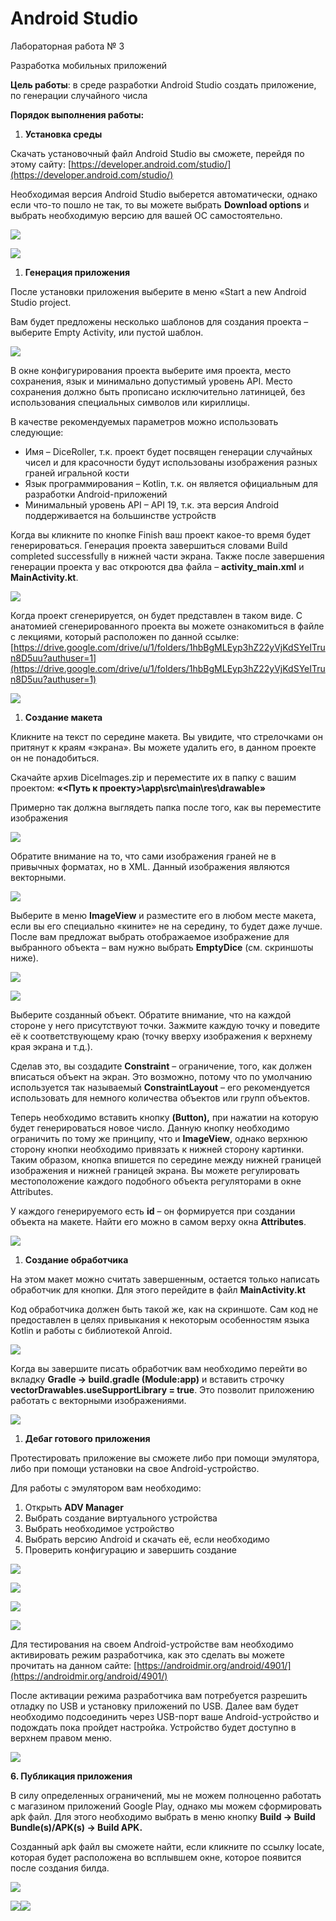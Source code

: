 # Android Studio

Лабораторная работа № 3

Разработка мобильных приложений

**Цель работы**: в среде разработки Android Studio создать приложение, по генерации случайного числа

**Порядок выполнения работы:**

1. **Установка среды**

Скачать установочный файл Android Studio вы сможете, перейдя по этому сайту: [https://developer.android.com/studio/](https://developer.android.com/studio/)

Необходимая версия Android Studio выберется автоматически, однако если что-то пошло не так, то вы можете выбрать **Download options** и выбрать необходимую версию для вашей ОС самостоятельно.

![](.gitbook/assets/0%20%282%29.png)

![](.gitbook/assets/1%20%282%29.png)

1. **Генерация приложения**

После установки приложения выберите в меню «Start a new Android Studio project.

Вам будет предложены несколько шаблонов для создания проекта – выберите Empty Activity, или пустой шаблон.

![](.gitbook/assets/2%20%281%29.png)

В окне конфигурирования проекта выберите имя проекта, место сохранения, язык и минимально допустимый уровень API. Место сохранения должно быть прописано исключительно латиницей, без использования специальных символов или кириллицы.

В качестве рекомендуемых параметров можно использовать следующие:

* Имя – DiceRoller, т.к. проект будет посвящен генерации случайных чисел и для красочности будут использованы изображения разных граней игральной кости
* Язык программирования – Kotlin, т.к. он является официальным для разработки Android-приложений
* Минимальный уровень API – API 19, т.к. эта версия Android поддерживается на большинстве устройств

Когда вы кликните по кнопке Finish ваш проект какое-то время будет генерироваться. Генерация проекта завершиться словами Build completed successfully в нижней части экрана. Также после завершения генерации проекта у вас откроются два файла – **activity\_main.xml** и **MainActivity.kt**.

![](.gitbook/assets/3%20%281%29%20%281%29.png)

Когда проект сгенерируется, он будет представлен в таком виде. С анатомией сгенерированного проекта вы можете ознакомиться в файле с лекциями, который расположен по данной ссылке: [https://drive.google.com/drive/u/1/folders/1hbBgMLEyp3hZ22yVjKdSYeITrun8D5uu?authuser=1](https://drive.google.com/drive/u/1/folders/1hbBgMLEyp3hZ22yVjKdSYeITrun8D5uu?authuser=1)

![](.gitbook/assets/4%20%281%29%20%281%29.png)

1. **Создание макета**

Кликните на текст по середине макета. Вы увидите, что стрелочками он притянут к краям «экрана». Вы можете удалить его, в данном проекте он не понадобиться.

Скачайте архив DiceImages.zip и переместите их в папку с вашим проектом: **«&lt;Путь к проекту&gt;\app\src\main\res\drawable»**

Примерно так должна выглядеть папка после того, как вы переместите изображения

![](.gitbook/assets/5.png)

Обратите внимание на то, что сами изображения граней не в привычных форматах, но в XML. Данный изображения являются векторными.

![](.gitbook/assets/6%20%281%29.png)

Выберите в меню **ImageView** и разместите его в любом месте макета, если вы его специально «кините» не на середину, то будет даже лучше. После вам предложат выбрать отображаемое изображение для выбранного объекта – вам нужно выбрать **EmptyDice** \(см. скриншоты ниже\).

![](.gitbook/assets/7%20%281%29.png)

![](.gitbook/assets/8%20%281%29.png)

Выберите созданный объект. Обратите внимание, что на каждой стороне у него присутствуют точки. Зажмите каждую точку и поведите её к соответствующему краю \(точку вверху изображения к верхнему края экрана и т.д.\).

Сделав это, вы создадите **Constraint** – ограничение, того, как должен вписаться объект на экран. Это возможно, потому что по умолчанию используется так называемый **ConstraintLayout** – его рекомендуется использовать для немного количества объектов или групп объектов.

Теперь необходимо вставить кнопку **\(Button\),** при нажатии на которую будет генерироваться новое число. Данную кнопку необходимо ограничить по тому же принципу, что и **ImageView**, однако верхнюю сторону кнопки необходимо привязать к нижней сторону картинки. Таким образом, кнопка впишется по середине между нижней границей изображения и нижней границей экрана. Вы можете регулировать местоположение каждого подобного объекта регуляторами в окне Attributes.

У каждого генерируемого есть **id** – он формируется при создании объекта на макете. Найти его можно в самом верху окна **Attributes**.

![](.gitbook/assets/9%20%281%29.png)

1. **Создание обработчика**

На этом макет можно считать завершенным, остается только написать обработчик для кнопки. Для этого перейдите в файл **MainActivity.kt**

Код обработчика должен быть такой же, как на скриншоте. Сам код не предоставлен в целях привыкания к некоторым особенностям языка Kotlin и работы с библиотекой Anroid.

![](.gitbook/assets/10%20%281%29.png)

Когда вы завершите писать обработчик вам необходимо перейти во вкладку **Gradle -&gt; build.gradle \(Module:app\)** и вставить строчку **vectorDrawables.useSupportLibrary = true**. Это позволит приложению работать с векторными изображениями.

![](.gitbook/assets/11%20%281%29.png)

1. **Дебаг готового приложения**

Протестировать приложение вы сможете либо при помощи эмулятора, либо при помощи установки на свое Android-устройство.

Для работы с эмулятором вам необходимо:

1. Открыть **ADV Manager**
2. Выбрать создание виртуального устройства
3. Выбрать необходимое устройство
4. Выбрать версию Android и скачать её, если необходимо
5. Проверить конфигурацию и завершить создание

![](.gitbook/assets/12%20%282%29.png)

![](.gitbook/assets/13%20%281%29.png)

![](.gitbook/assets/14%20%281%29.png)

![](.gitbook/assets/15%20%281%29.png)

Для тестирования на своем Android-устройстве вам необходимо активировать режим разработчика, как это сделать вы можете прочитать на данном сайте: [https://androidmir.org/android/4901/](https://androidmir.org/android/4901/)

После активации режима разработчика вам потребуется разрешить отладку по USB и установку приложений по USB. Далее вам будет необходимо подсоединить через USB-порт ваше Android-устройство и подождать пока пройдет настройка. Устройство будет доступно в верхнем правом меню.

![](.gitbook/assets/12.png)

**6. Публикация приложения**

В силу определенных ограничений, мы не можем полноценно работать с магазином приложений Google Play, однако мы можем сформировать apk файл. Для этого необходимо выбрать в меню кнопку **Build -&gt; Build Bundle\(s\)/APK\(s\) -&gt; Build APK.**

Созданный apk файл вы сможете найти, если кликните по ссылку locate, которая будет расположена во всплывшем окне, которое появится после создания билда.

![](.gitbook/assets/17.png)

![](.gitbook/assets/18%20%281%29.png)![](.gitbook/assets/18%20%281%29%20%281%29.png)


